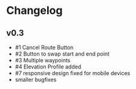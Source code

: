 # Changelog

## v0.3

- #1 Cancel Route Button
- #2 Button to swap start and end point
- #3 Multiple waypoints
- #4 Elevation Profile added
- #7 responsive design fixed for mobile devices
- smaller bugfixes

